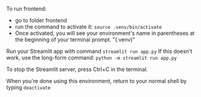 To run frontend: 
- go to folder frontend
- run the command to activate it: `source .venv/bin/activate`
- Once activated, you will see your environment's name in parentheses at the beginning of your terminal prompt. "(.venv)"

Run your Streamlit app with command `streamlit run app.py`
If this doesn't work, use the long-form command: `python -m streamlit run app.py`

To stop the Streamlit server, press Ctrl+C in the terminal.

When you're done using this environment, return to your normal shell by typing `deactivate`